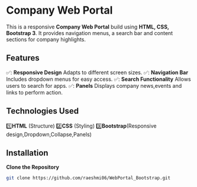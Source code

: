 # Company Web Portal

This is a responsive **Company Web Portal** build using **HTML, CSS, Bootstrap 3**. It provides navigation menus, a search bar and content sections for company highlights.

## Features

✅: **Responsive Design** Adapts to different screen sizes.
✅: **Navigation Bar** Includes dropdown menus for easy access.
✅: **Search Functionality** Allows users to search for apps.
✅: **Panels** Displays company news,events and links to perform action.

## Technologies Used

1️⃣**HTML** (Structure)
2️⃣**CSS** (Styling)
3️⃣**Bootstrap**(Responsive design,Dropdown,Collapse,Panels)

## Installation

**Clone the Repository**

```sh
git clone https://github.com/raeshmi06/WebPortal_Bootstrap.git
```
